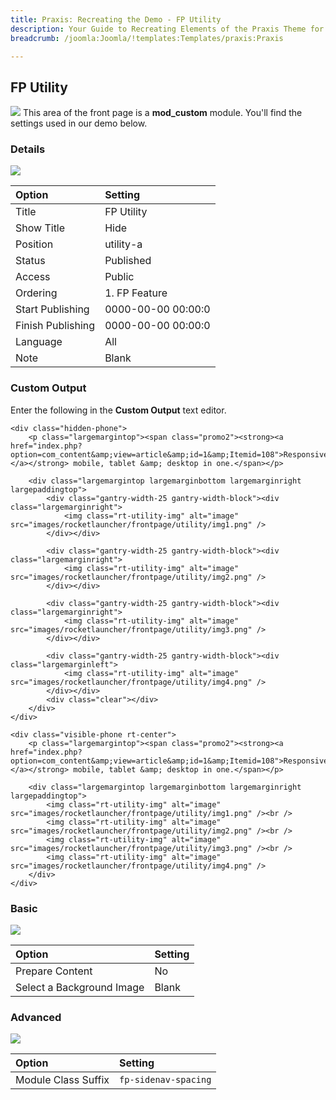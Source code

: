 ```yaml
---
title: Praxis: Recreating the Demo - FP Utility
description: Your Guide to Recreating Elements of the Praxis Theme for Joomla
breadcrumb: /joomla:Joomla/!templates:Templates/praxis:Praxis

---
```


FP Utility
-----
![][demo]
This area of the front page is a **mod_custom** module. You'll find the settings used in our demo below.

### Details
![][demo2]

| Option            | Setting            |  
| :---------------- | :----------------- |  
| Title             | FP Utility         |  
| Show Title        | Hide               |  
| Position          | utility-a          |  
| Status            | Published          |  
| Access            | Public             |  
| Ordering          | 1. FP Feature      |  
| Start Publishing  | 0000-00-00 00:00:0 |  
| Finish Publishing | 0000-00-00 00:00:0 |  
| Language          | All                |  
| Note              | Blank              |  

### Custom Output
Enter the following in the **Custom Output** text editor.

~~~
<div class="hidden-phone">
	<p class="largemargintop"><span class="promo2"><strong><a href="index.php?option=com_content&amp;view=article&amp;id=1&amp;Itemid=108">Responsive:</a></strong> mobile, tablet &amp; desktop in one.</span></p>

	<div class="largemargintop largemarginbottom largemarginright largepaddingtop">
		<div class="gantry-width-25 gantry-width-block"><div class="largemarginright">
			<img class="rt-utility-img" alt="image" src="images/rocketlauncher/frontpage/utility/img1.png" />
		</div></div>

		<div class="gantry-width-25 gantry-width-block"><div class="largemarginright">
			<img class="rt-utility-img" alt="image" src="images/rocketlauncher/frontpage/utility/img2.png" />
		</div></div>

		<div class="gantry-width-25 gantry-width-block"><div class="largemarginright">
			<img class="rt-utility-img" alt="image" src="images/rocketlauncher/frontpage/utility/img3.png" />
		</div></div>

		<div class="gantry-width-25 gantry-width-block"><div class="largemarginleft">
			<img class="rt-utility-img" alt="image" src="images/rocketlauncher/frontpage/utility/img4.png" />
		</div></div>
		<div class="clear"></div>
	</div>	
</div>

<div class="visible-phone rt-center">
	<p class="largemargintop"><span class="promo2"><strong><a href="index.php?option=com_content&amp;view=article&amp;id=1&amp;Itemid=108">Responsive:</a></strong> mobile, tablet &amp; desktop in one.</span></p>

	<div class="largemargintop largemarginbottom largemarginright largepaddingtop">
		<img class="rt-utility-img" alt="image" src="images/rocketlauncher/frontpage/utility/img1.png" /><br />
		<img class="rt-utility-img" alt="image" src="images/rocketlauncher/frontpage/utility/img2.png" /><br />
		<img class="rt-utility-img" alt="image" src="images/rocketlauncher/frontpage/utility/img3.png" /><br />
		<img class="rt-utility-img" alt="image" src="images/rocketlauncher/frontpage/utility/img4.png" />
	</div>	
</div>
~~~

### Basic
![][demo3]

| Option                    | Setting |  
| :------------------------ | :------ |  
| Prepare Content           | No      |  
| Select a Background Image | Blank   |  

### Advanced
![][demo4]

| Option              | Setting              |  
| :------------------ | :------------------- |  
| Module Class Suffix | `fp-sidenav-spacing` |  

[demo]: assets/demo_7.jpeg
[demo2]: assets/utility_1.jpeg
[demo3]: assets/utility_3.jpeg
[demo4]: assets/utility_4.jpeg